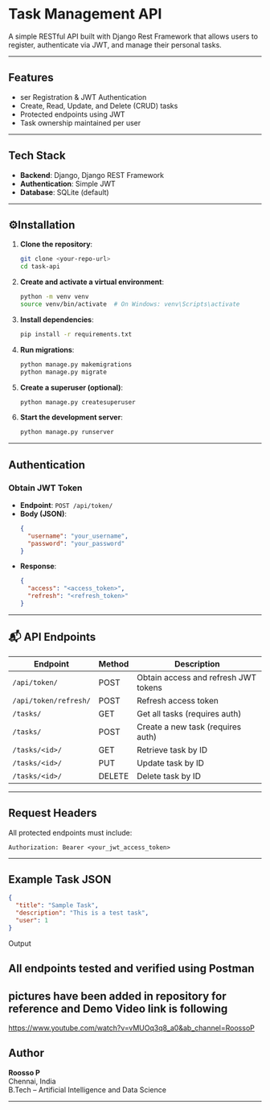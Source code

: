 # Task Management API

A simple RESTful API built with Django Rest Framework that allows users to register, authenticate via JWT, and manage their personal tasks.

---

## Features

- ser Registration & JWT Authentication
- Create, Read, Update, and Delete (CRUD) tasks
- Protected endpoints using JWT
- Task ownership maintained per user

---

## Tech Stack

- **Backend**: Django, Django REST Framework
- **Authentication**: Simple JWT
- **Database**: SQLite (default)

---

## ⚙Installation

1. **Clone the repository**:
   ```bash
   git clone <your-repo-url>
   cd task-api
   ```

2. **Create and activate a virtual environment**:
   ```bash
   python -m venv venv
   source venv/bin/activate  # On Windows: venv\Scripts\activate
   ```

3. **Install dependencies**:
   ```bash
   pip install -r requirements.txt
   ```

4. **Run migrations**:
   ```bash
   python manage.py makemigrations
   python manage.py migrate
   ```

5. **Create a superuser (optional)**:
   ```bash
   python manage.py createsuperuser
   ```

6. **Start the development server**:
   ```bash
   python manage.py runserver
   ```

---

## Authentication

### Obtain JWT Token

- **Endpoint**: `POST /api/token/`
- **Body (JSON)**:
  ```json
  {
    "username": "your_username",
    "password": "your_password"
  }
  ```
- **Response**:
  ```json
  {
    "access": "<access_token>",
    "refresh": "<refresh_token>"
  }
  ```

---

## 📬 API Endpoints

| Endpoint              | Method | Description                                 |
|-----------------------|--------|---------------------------------------------|
| `/api/token/`         | POST   | Obtain access and refresh JWT tokens        |
| `/api/token/refresh/` | POST   | Refresh access token                        |
| `/tasks/`             | GET    | Get all tasks (requires auth)               |
| `/tasks/`             | POST   | Create a new task (requires auth)           |
| `/tasks/<id>/`        | GET    | Retrieve task by ID                         |
| `/tasks/<id>/`        | PUT    | Update task by ID                           |
| `/tasks/<id>/`        | DELETE | Delete task by ID                           |

---

##  Request Headers

All protected endpoints must include:

```http
Authorization: Bearer <your_jwt_access_token>
```

---

## Example Task JSON

```json
{
  "title": "Sample Task",
  "description": "This is a test task",
  "user": 1
}
```
Output

All endpoints tested and verified using Postman
---
pictures have been added in repository for reference and 
Demo Video link is following
-----
https://www.youtube.com/watch?v=vMUOq3q8_a0&ab_channel=RoossoP
## Author

**Roosso P**  
Chennai, India  
B.Tech – Artificial Intelligence and Data Science  


---

